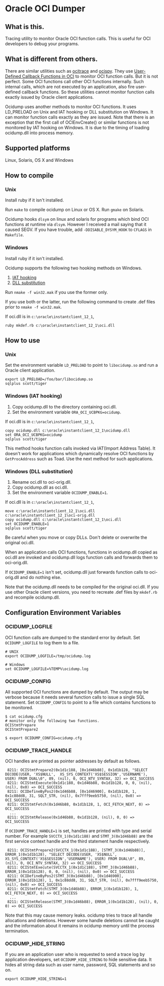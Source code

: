 Oracle OCI Dumper
=================

What is this.
---------------

Tracing utility to monitor Oracle OCI function calls.
This is useful for OCI developers to debug your programs.

What is different from others.
------------------------------

There are similar utilities such as [ocitrace][1] and
[ocispy][2]. They use [User-Defined Callback Functions in OCI][3] to
monitor OCI function calls. But it is not perfect. Some OCI functions
call other OCI functions internally. Such internal calls, which are
not executed by an application, also fire user-defined callback
functions. So these utilities cannot monitor function calls exactly
issued by Oracle client applications.

Ocidump uses another methods to monitor OCI functions. It uses LD_PRELOAD
on Unix and IAT hooking or DLL substitution on Windows. It can monitor
function calls exactly as they are issued. Note that there is an exception
that the first call of OCIEnvCreate() or similar functions is not monitored
by IAT hooking on Windows. It is due to the timing of loading ocidump.dll
into process memory.

Supported platforms
-------------------

Linux, Solaris, OS X and Windows

How to compile
----------

### Unix

Install ruby if it isn't installed.

Run `make` to compile ocidump on Linux or OS X. Run `gmake` on Solaris.

Ocidump hooks `dlsym` on linux and solaris for programs which bind OCI
functions at runtime via `dlsym`. However I received a mail saying that
it caused SEGV. If you have trouble, add `-DDISABLE_DYSYM_HOOK` to `CFLAGS`
in `Makefile`.

### Windows

Install ruby if it isn't installed.

Ocidump supports the following two hooking methods on Windows.

1. [IAT hooking](#windows-iat-hooking)
2. [DLL substitution](#windows-dll-substitution)

Run `nmake -f win32.mak` if you use the former only.

If you use both or the latter, run the following command to create
.def files prior to `nmake -f win32.mak`.

If oci.dll is in `c:\oracle\instantclient_12_1`,

    ruby mkdef.rb c:\oracle\instantclient_12_1\oci.dll

How to use
----------

### Unix

Set the environment variable `LD_PRELOAD` to point to `libocidump.so` and
run a Oracle client application.

    export LD_PRELOAD=/foo/bar/libocidump.so
    sqlplus scott/tiger

### Windows (IAT hooking)

1. Copy ocidump.dll to the directory containing oci.dll.
2. Set the environment variable `ORA_OCI_UCBPKG=ocidump`.

If oci.dll is in `c:\oracle\instantclient_12_1`,

    copy ocidump.dll c:\oracle\instantclient_12_1\ocidump.dll
    set ORA_OCI_UCBPKG=ocidump
    sqlplus scott/tiger

This method hooks function calls invoked via IAT(Import Address Table).
It doesn't work for applications which dynamically resolve OCI
functions by `GetProcAddress` such as Toad. Use the next method for
such applications.

### Windows (DLL substitution)

1. Rename oci.dll to oci-orig.dll.
2. Copy ocidump.dll as oci.dll.
2. Set the environment variable `OCIDUMP_ENABLE=1`.

If oci.dll is in `c:\oracle\instantclient_12_1`,

    move c:\oracle\instantclient_12_1\oci.dll c:\oracle\instantclient_12_1\oci-orig.dll 
    copy ocidump.dll c:\oracle\instantclient_12_1\oci.dll
    set OCIDUMP_ENABLE=1
    sqlplus scott/tiger

Be careful when you move or copy DLLs. Don't delete or overwrite the original oci.dll.

When an application calls OCI functions, functions in ocidump.dll copied
as oci.dll are invoked and ocidump.dll logs function calls and forwards
them to oci-orig.dll.

If `OCIDUMP_ENABLE=1` isn't set, ocidump.dll just forwards function calls to
oci-orig.dll and do nothing else.

Note that the ocidump.dll needs to be compiled for the original oci.dll.
If you use other Oracle client versions, you need to recreate .def files by
`mkdef.rb` and recompile ocidump.dll.

Configuration Environment Variables
-----------------------------------

### OCIDUMP_LOGFILE

OCI function calls are dumped to the standard error by default.
Set `OCIDUMP_LOGFILE` to log them to a file.

    # UNIX
    export OCIDUMP_LOGFILE=/tmp/ocidump.log
    
    # Windows
    set OCIDUMP_LOGFILE=%TEMP%\ocidump.log

### OCIDUMP_CONFIG

All supported OCI functions are dumped by default. The output may be
verbose because it needs several function calls to issue a single SQL
statement. Set `OCIDUMP_CONFIG` to point to a file which contains
functions to be monitored.

    $ cat ocidump.cfg
    # monitor only the following two functions.
    OCIStmtPrepare
    OCIStmtPrepare2
    
    $ export OCIDUMP_CONFIG=ocidump.cfg

### OCIDUMP_TRACE_HANDLE

OCI handles are printed as pointer addresses by default as follows.

```
 8211: OCIStmtPrepare2(0x1d1c188, [0x1d46b88], 0x1d1b128, "SELECT DECODE(USER, 'XS$NULL',  XS_SYS_CONTEXT('XS$SESSION','USERNAME'), USER) FROM DUAL\0", 89, (nil), 0, OCI_NTV_SYNTAX, 32) => OCI_SUCCESS
 8211: OCIStmtExecute(0x1d1c188, 0x1d46b88, 0x1d1b128, 0, 0, (nil), (nil), 0x0) => OCI_SUCCESS
 8211: OCIDefineByPos2(0x1d46b88, [0x1d46900], 0x1d1b128, 1, 0x1c88dd8, 31, SQLT_STR, (nil), 0x7fff9eeb5750, (nil), 0x0) => OCI_SUCCESS
 8211: OCIStmtFetch(0x1d46b88, 0x1d1b128, 1, OCI_FETCH_NEXT, 0) => OCI_SUCCESS
  ...
 8211: OCIStmtRelease(0x1d46b88, 0x1d1b128, (nil), 0, 0) => OCI_SUCCESS

```

If `OCIDUMP_TRACE_HANDLE=1` is set, handles are printed with type and
serial number. For example `SVCCTX_1(0x1d1c188)` and `STMT_3(0x1d46b88)`
are the first service context handle and the third statement handle
respectively.

```
 8211: OCIStmtPrepare2(SVCCTX_1(0x1d1c188), [STMT_3(0x1d46b88)], ERROR_1(0x1d1b128), "SELECT DECODE(USER, 'XS$NULL',  XS_SYS_CONTEXT('XS$SESSION','USERNAME'), USER) FROM DUAL\0", 89, (nil), 0, OCI_NTV_SYNTAX, 32) => OCI_SUCCESS
 8211: OCIStmtExecute(SVCCTX_1(0x1d1c188), STMT_3(0x1d46b88), ERROR_1(0x1d1b128), 0, 0, (nil), (nil), 0x0) => OCI_SUCCESS
 8211: OCIDefineByPos2(STMT_3(0x1d46b88), [0x1d46900], ERROR_1(0x1d1b128), 1, 0x1c88dd8, 31, SQLT_STR, (nil), 0x7fff9eeb5750, (nil), 0x0) => OCI_SUCCESS
 8211: OCIStmtFetch(STMT_3(0x1d46b88), ERROR_1(0x1d1b128), 1, OCI_FETCH_NEXT, 0) => OCI_SUCCESS
  ...
 8211: OCIStmtRelease(STMT_3(0x1d46b88), ERROR_1(0x1d1b128), (nil), 0, 0) => OCI_SUCCESS
```

Note that this may cause memory leaks. ocidump tries to trace all
handle allocations and deletions. However some handle deletions
cannot be caught and the information about it remains in ocidump
memory until the process termination.

### OCIDUMP_HIDE_STRING

If you are an application user who is requested to send a trace log by
application developers, set `OCIDUMP_HIDE_STRING` to hide sensitive
data. It hides all string data such as user name, password, SQL
statements and so on.

    export OCIDUMP_HIDE_STRING=1

[1]: http://sourceforge.net/projects/ocitrace/
[2]: http://www.reocities.com/ocispy/
[3]: http://download.oracle.com/docs/cd/B28359_01/appdev.111/b28395/oci09adv.htm#i466264
